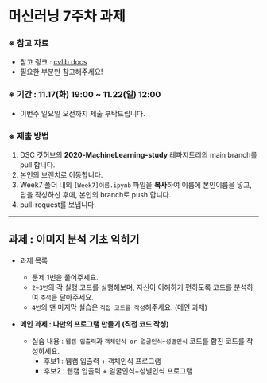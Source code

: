# 머신러닝 7주차 과제

### ※ 참고 자료
* 참고 링크 : [cvlib docs](https://docs.cvlib.net/)
* 필요한 부분만 참고해주세요!

### ※ 기간 : 11.17(화) 19:00 ~ 11.22(일) 12:00
* 이번주 일요일 오전까지 제출 부탁드립니다.

### ※ 제출 방법
1. DSC 깃허브의 __2020-MachineLearning-study__ 레파지토리의 main branch를 pull 합니다.
2. 본인의 브랜치로 이동합니다.
3. Week7 폴더 내의 `[Week7]이름.ipynb` 파일을 **복사**하여 이름에 본인이름을 넣고, 답을 작성하신 후에, 본인의 branch로 push 합니다.
4. pull-request를 보냅니다.

* * *

## 과제 : 이미지 분석 기초 익히기
* 과제 목록
  * 문제 1번을 풀어주세요.
  * `2~3번`의 각 실행 코드를 실행해보며, 자신이 이해하기 편하도록 코드를 분석하여 `주석`을 달아주세요.
  * `4번`의 맨 마지막 실습은 `직접 코드를 작성`해주세요. (메인 과제)


* __메인 과제 : 나만의 프로그램 만들기 (직접 코드 작성)__
  * 실습 내용 : `웹캠 입출력`과 `객체인식 or 얼굴인식+성별인식` 코드를 합친 코드를 작성하세요.
    * 후보1 : 웹캠 입출력 + 객체인식 프로그램
    * 후보2 : 웹캠 입출력 + 얼굴인식+성별인식 프로그램
